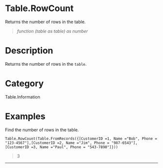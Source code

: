 ﻿# Table.RowCount
Returns the number of rows in the table.
> _function (table as table) as number_
# Description 
Returns the number of rows in the <code>table</code>.
# Category 
Table.Information
# Examples 
Find the number of rows in the table.
```
Table.RowCount(Table.FromRecords({[CustomerID =1, Name ="Bob", Phone = "123-4567"],[CustomerID =2, Name ="Jim", Phone = "987-6543"],[CustomerID =3, Name ="Paul", Phone = "543-7890"]}))
```
> 3
***
